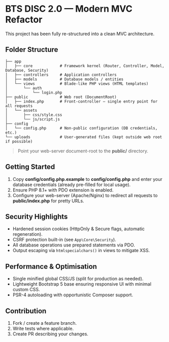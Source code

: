 # BTS DISC 2.0 — Modern MVC Refactor

This project has been fully re-structured into a clean MVC architecture.

## Folder Structure

```
├── app
│   ├── core            # Framework kernel (Router, Controller, Model, Database, Security)
│   ├── controllers     # Application controllers
│   ├── models          # Database models / entities
│   └── views           # Blade-like PHP views (HTML templates)
│       └── auth
│           └── login.php
├── public              # Web root (DocumentRoot)
│   ├── index.php       # Front-controller — single entry point for all requests
│   └── assets
│       ├── css/style.css
│       └── js/script.js
├── config
│   └── config.php      # Non-public configuration (DB credentials, etc.)
└── uploads             # User-generated files (kept outside web root if possible)
```

> Point your web-server document-root to the **public/** directory.

## Getting Started

1. Copy **config/config.php.example** to **config/config.php** and enter your database credentials (already pre-filled for local usage).
2. Ensure PHP 8.1+ with PDO extension is enabled.
3. Configure your web-server (Apache/Nginx) to redirect all requests to **public/index.php** for pretty URLs.

## Security Highlights

* Hardened session cookies (HttpOnly & Secure flags, automatic regeneration).
* CSRF protection built-in (see `App\Core\Security`).
* All database operations use prepared statements via PDO.
* Output escaping via `htmlspecialchars()` in views to mitigate XSS.

## Performance & Optimisation

* Single minified global CSS/JS (split for production as needed).
* Lightweight Bootstrap 5 base ensuring responsive UI with minimal custom CSS.
* PSR-4 autoloading with opportunistic Composer support.

## Contribution

1. Fork / create a feature branch.
2. Write tests where applicable.
3. Create PR describing your changes.